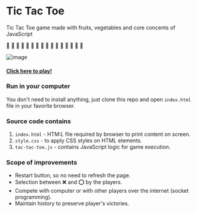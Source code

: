 # Tic Tac Toe

Tic Tac Toe game made with fruits, vegetables and core concents of JavaScript

🍌 🍉 🍓 🍒 🍍 🍇 🍑 🥭 🍆 🥑 🥦 🥝 🥕 🌽 🍅 🥔

![image](https://github.com/HashirHussain/tic-tac-toe/assets/5574091/3f5bf8d7-e8f3-486f-9d52-5479b9c57ec7)


#### [Click here to play!](https://hashirhussain.github.io/tic-tac-toe/)

### Run in your computer

You don't need to install anything, just clone this repo and open `index.html` file in your favorite browser.

### Source code contains

1. `index.html` - HTM:L file required by browser to print content on screen.
2. `style.css` - to apply CSS styles on HTML elements.
3. `tac-tac-toe.js` - contains JavaScript logic for game execution.

### Scope of improvements

- Restart button, so no need to refresh the page.
- Selection between ❌ and ⭕ by the players.
- Compete with computer or with other players over the internet (socket programming).
- Maintain history to preserve player's victories.
